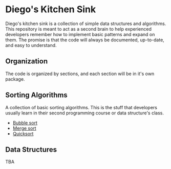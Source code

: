 # Diego's Kitchen Sink
Diego's kitchen sink is a collection of simple data structures and algorithms. This repository is meant to act as a second brain to help experienced developers remember how to implement basic patterns and expand on them. The promise is that the code will always be documented, up-to-date, and easy to understand.

## Organization
The code is organized by sections, and each section will be in it's own package.

## Sorting Algorithms
A collection of basic sorting algorithms. This is the stuff that developers usually learn in their second programming course or data structure's class.

* [Bubble sort](https://en.wikipedia.org/wiki/Bubble_sort)
* [Merge sort](https://en.wikipedia.org/wiki/Merge_sort)
* [Quicksort](https://en.wikipedia.org/wiki/Quicksort)

## Data Structures
TBA
